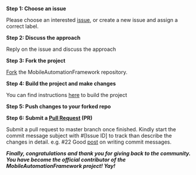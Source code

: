 **Step 1: Choose an issue** 

Please choose an interested [issue](https://github.com/shankybnl/MobileAutomationFramework/issues), or create a new issue and assign a correct label.

**Step 2: Discuss the approach**

Reply on the issue and discuss the approach 

**Step 3: Fork the project**

[Fork](https://docs.github.com/en/get-started/quickstart/fork-a-repo) the MobileAutomationFramework repository.

**Step 4: Build the project and make changes**

You can find instructions [here](https://github.com/shankybnl/MobileAutomationFramework#how-to-execute-a-test) to build the project 

**Step 5: Push changes to your forked repo**

**Step 6: Submit a [Pull Request](https://docs.github.com/en/github/collaborating-with-pull-requests/proposing-changes-to-your-work-with-pull-requests/about-pull-requests) (PR)**

Submit a pull request to master branch once finished. Kindly start the commit message subject with #[Issue ID] to track than describe the changes in detail. e.g. #22
Good [post](https://github.com/erlang/otp/wiki/Writing-good-commit-messages) on writing commit messages.

***Finally, congratulations and thank you for giving back to the community. You have become the official contributor of the MobileAutomationFramework project! Yay!***
